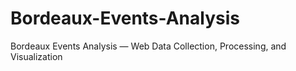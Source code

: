 # Bordeaux-Events-Analysis
Bordeaux Events Analysis — Web Data Collection, Processing, and Visualization
